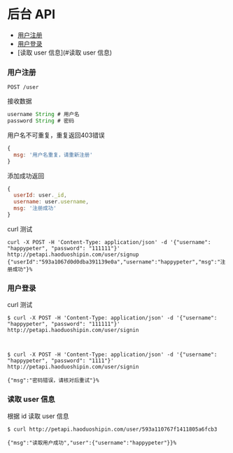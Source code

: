 # 后台 API

- [用户注册](https://github.com/happypeter/petpetgo/tree/master/api#用户注册)
- [用户登录](#用户登录)
- [读取 user 信息](#读取 user 信息)

### 用户注册

```
POST /user
```

接收数据

```js
username String # 用户名
password String # 密码
```


用户名不可重复，重复返回403错误

```js
{
  msg: '用户名重复，请重新注册'
}
```

添加成功返回

```js
{
  userId: user._id,
  username: user.username,
  msg: '注册成功'
}
```

curl 测试

```
curl -X POST -H 'Content-Type: application/json' -d '{"username": "happypeter", "password": "111111"}' http://petapi.haoduoshipin.com/user/signup
{"userId":"593a1067d0d0dba391139e0a","username":"happypeter","msg":"注册成功"}%
```

### 用户登录

curl 测试

```
$ curl -X POST -H 'Content-Type: application/json' -d '{"username": "happypeter", "password": "111111"}' http://petapi.haoduoshipin.com/user/signin



$ curl -X POST -H 'Content-Type: application/json' -d '{"username": "happypeter", "password": "1111"}' http://petapi.haoduoshipin.com/user/signin

{"msg":"密码错误，请核对后重试"}%
```

### 读取 user 信息

根据 id 读取 user 信息

```
$ curl http://petapi.haoduoshipin.com/user/593a110767f1411805a6fcb3

{"msg":"读取用户成功","user":{"username":"happypeter"}}%
```
